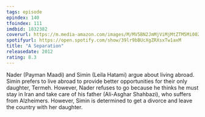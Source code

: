 ```yaml
---
tags: episode
epindex: 140
tfoindex: 111
imdbid: 1832382
coverurl: https://m.media-amazon.com/images/M/MV5BN2JmMjViMjMtZTM5Mi00ZGZkLTk5YzctZDg5MjFjZDE4NjNkXkEyXkFqcGdeQXVyMTMxODk2OTU@._V1_SY300_CR0,0,202,300_.jpg
spotifyurl: https://open.spotify.com/show/39lr9bBUcXgZRXsxTw1axM
title: "A Separation"
releasedate: 2012
rating: 8.3
---
```


Nader (Payman Maadi) and Simin (Leila Hatami) argue about living abroad. Simin prefers to live abroad to provide better opportunities for their only daughter, Termeh. However, Nader refuses to go because he thinks he must stay in Iran and take care of his father (Ali-Asghar Shahbazi), who suffers from Alzheimers. However, Simin is determined to get a divorce and leave the country with her daughter.